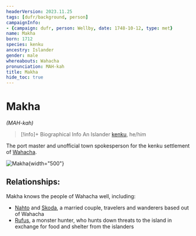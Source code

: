 ```yaml
---
headerVersion: 2023.11.25
tags: [dufr/background, person]
campaignInfo:
- {campaign: dufr, person: Wellby, date: 1748-10-12, type: met}
name: Makha
born: 1712
species: kenku
ancestry: Islander
gender: male
whereabouts: Wahacha
pronunciation: MAH-kah
title: Makha
hide_toc: true
---
```

# Makha
*(MAH-kah)*
>[!info]+ Biographical Info
> An Islander [kenku](<../../species/unusual-species/kenku/kenku.md>), he/him
> 
>> 
>> 

The port master and unofficial town spokesperson for the kenku settlement of [Wahacha](<../../gazetteer/eastern-green-sea/wahacha.md>).  

![Makha](../../assets/makha.png){width="500"}

## Relationships:
Makha knows the people of Wahacha well, including:
- [Nahto](<./nahto.md>) and [Skoda](<./skoda.md>), a married couple, travelers and wanderers based out of Wahacha
- [Rufus](<../pcs/dunmar-fellowship/guests/rufus.md>), a monster hunter, who hunts down threats to the island in exchange for food and shelter from the islanders


